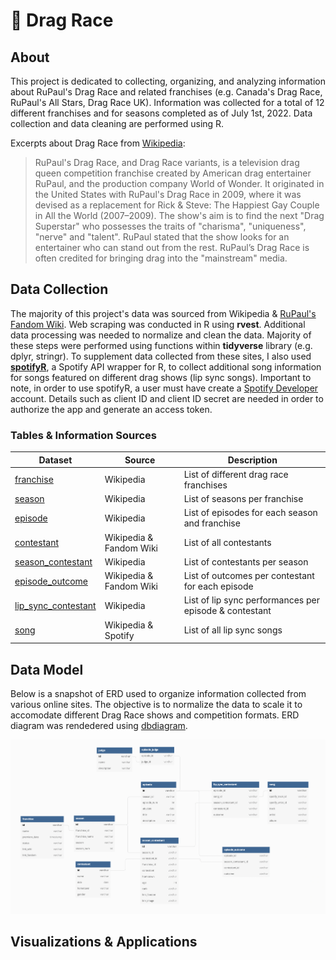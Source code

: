 # :checkered_flag: Drag Race

## About
This project is dedicated to collecting, organizing, and analyzing information about RuPaul's Drag Race and related franchises (e.g. Canada's Drag Race, RuPaul's All Stars, Drag Race UK). Information was collected for a total of 12 different franchises and for seasons completed as of July 1st, 2022. Data collection and data cleaning are performed using R.

Excerpts about Drag Race from [Wikipedia](https://en.wikipedia.org/wiki/Drag_Race_(franchise)):

>RuPaul's Drag Race, and Drag Race variants, is a television drag queen competition franchise created by American drag entertainer RuPaul, and the production company World of Wonder. It originated in the United States with RuPaul's Drag Race in 2009, where it was devised as a replacement for Rick & Steve: The Happiest Gay Couple in All the World (2007–2009). The show's aim is to find the next "Drag Superstar" who possesses the traits of "charisma", "uniqueness", "nerve" and "talent". RuPaul stated that the show looks for an entertainer who can stand out from the rest. RuPaul’s Drag Race is often credited for bringing drag into the "mainstream" media.

## Data Collection

The majority of this project's data was sourced from Wikipedia & [RuPaul's Fandom Wiki](https://rupaulsdragrace.fandom.com/wiki/RuPaul%27s_Drag_Race_Wiki). Web scraping was conducted in R using **rvest**. Additional data processing was needed to normalize and clean the data. Majority of these steps were performed using functions within **tidyverse** library (e.g. dplyr, stringr). To supplement data collected from these sites, I also used **[spotifyR](https://www.rcharlie.com/spotifyr/)**, a Spotify API wrapper for R, to collect additional song information for songs featured on different drag shows (lip sync songs). Important to note, in order to use spotifyR, a user must have create a [Spotify Developer](https://developer.spotify.com/) account. Details such as client ID and client ID secret are needed in order to authorize the app and generate an access token.

### Tables & Information Sources

| Dataset                 | Source                         | Description                                       |
|-------------------------|-------------------------------|---------------------------------------------------|
| [franchise][d1]         | Wikipedia                      | List of different drag race franchises            |
| [season][d2]            | Wikipedia                      | List of seasons per franchise               |
| [episode][d3]           | Wikipedia                      | List of episodes for each season and franchise            |
| [contestant][d4]        | Wikipedia & Fandom Wiki | List of all contestants       |
| [season_contestant][d5] | Wikipedia                      | List of contestants per season                    |
| [episode_outcome][d6]   | Wikipedia & Fandom Wiki                     | List of outcomes per contestant for each episode  |
| [lip_sync_contestant][d7]| Wikipedia                     | List of lip sync performances per episode & contestant                         |
| [song][d8]| Wikipedia & Spotify                     | List of all lip sync songs                         |


[d1]: data/franchise.csv
[d2]: data/season.csv
[d3]: data/episode.csv
[d4]: data/contestant.csv
[d5]: data/season_contestant.csv
[d6]: data/episode_outcome.csv
[d7]: data/lip_sync_contestant.csv
[d8]: data/song.csv


## Data Model

Below is a snapshot of ERD used to organize information collected from various online sites. The objective is to normalize the data to scale it to accomodate different Drag Race shows and competition formats. ERD diagram was rendedered using [dbdiagram](https://dbdiagram.io/).

![plot](./images/rpdr-schema.png)

## Visualizations & Applications
